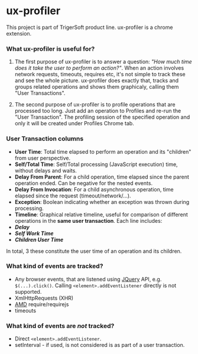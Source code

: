# ux-profiler

This project is part of TrigerSoft product line. ux-profiler is a chrome extension.

### What ux-profiler is useful for?

1. The first purpose of ux-profiler is to answer a question: *"How much time does it take the user to perform an action?"*. When an action involves network requests, timeouts, requires etc, it's not simple to track these and see the whole picture. ux-profiler does exactly that, tracks and groups related operations and shows them graphicaly, calling them "User Transactions".

2. The second purpose of ux-profiler is to profile operations that are processed too long. Just add an operation to Profiles and re-run the "User Transaction". The profiling session of the specified operation and only it will be created under Profiles Chrome tab.

### User Transaction columns

* **User Time**: Total time elapsed to perform an operation and its "children" from user perspective.
* **Self/Total Time**: Self/Total processing (JavaScript execution) time, without delays and waits.
* **Delay From Parent**: For a child operation, time elapsed since the parent operation ended. Can be negative for the nested events.
*  **Delay From Invocation**: For a child asynchronous operation, time elapsed since the request (timeout/network/...).
*  **Exception**: Boolean indicating whether an exception was thrown during processing.
*  **Timeline**: Graphical relative timeline, useful for comparison of different operations in the __same user transaction__. Each line includes:
 * _**Delay**_
 * _**Self Work Time**_
 * _**Children User Time**_
 
 In total, 3 these constitute the user time of an operation and its children.

### What kind of events are tracked?

* Any browser events, that are listened using <a href="https://jquery.com" target="_blank">JQuery</a> API, e.g. `$(...).click()`. Calling `<element>.addEventListener` directly is not supported.
* XmlHttpRequests (XHR)
* <a href="https://github.com/amdjs/amdjs-api/blob/master/AMD.md" target="_blank">AMD</a> require/requirejs
* timeouts

### What kind of events are *not* tracked?

* Direct `<element>.addEventListener`.
* setInterval - if used, is not considered is as part of a user transaction.
